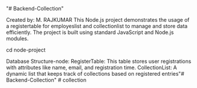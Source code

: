 "# Backend-Collection" 

Created by: M. RAJKUMAR
This Node.js project demonstrates the usage of a registertable for employeslist and collectionlist to manage and store data efficiently. The project is built using standard JavaScript and Node.js modules.

cd node-project

Database Structure-node:
RegisterTable: This table stores user registrations with attributes like name, email, and registration time.
CollectionList: A dynamic list that keeps track of collections based on registered entries"# Backend-Collection" 
#   c o l l e c t i o n  
 